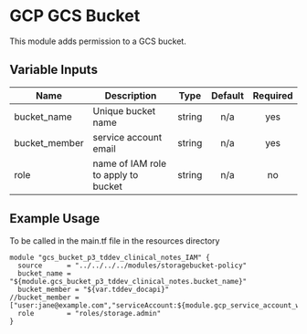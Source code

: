 # GCP GCS Bucket

This module adds permission to a GCS bucket. 

## Variable Inputs
| Name | Description | Type | Default | Required |
|------|-------------|:----:|:-----:|:-----:|
| bucket_name | Unique bucket name | string | n/a | yes| 
| bucket_member | service account email | string | n/a | yes|
| role | name of IAM role to apply to bucket | string | n/a | no |


## Example Usage
To be called in the main.tf file in the resources directory

```
module "gcs_bucket_p3_tddev_clinical_notes_IAM" {
  source      = "../../../../modules/storagebucket-policy"
  bucket_name = "${module.gcs_bucket_p3_tddev_clinical_notes.bucket_name}"
  bucket_member = "${var.tddev_docapi}"
//bucket_member = ["user:jane@example.com","serviceAccount:${module.gcp_service_account_web_ui.service_account_email"},]
  role        = "roles/storage.admin"
}
```